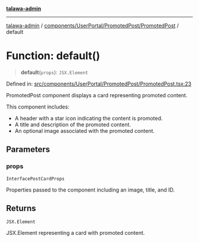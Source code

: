[**talawa-admin**](../../../../../README.md)

***

[talawa-admin](../../../../../README.md) / [components/UserPortal/PromotedPost/PromotedPost](../README.md) / default

# Function: default()

> **default**(`props`): `JSX.Element`

Defined in: [src/components/UserPortal/PromotedPost/PromotedPost.tsx:23](https://github.com/gautam-divyanshu/talawa-admin/blob/9fef64ff9fb30eb3195cc9100606d8b7a89bca79/src/components/UserPortal/PromotedPost/PromotedPost.tsx#L23)

PromotedPost component displays a card representing promoted content.

This component includes:
- A header with a star icon indicating the content is promoted.
- A title and description of the promoted content.
- An optional image associated with the promoted content.

## Parameters

### props

`InterfacePostCardProps`

Properties passed to the component including an image, title, and ID.

## Returns

`JSX.Element`

JSX.Element representing a card with promoted content.
